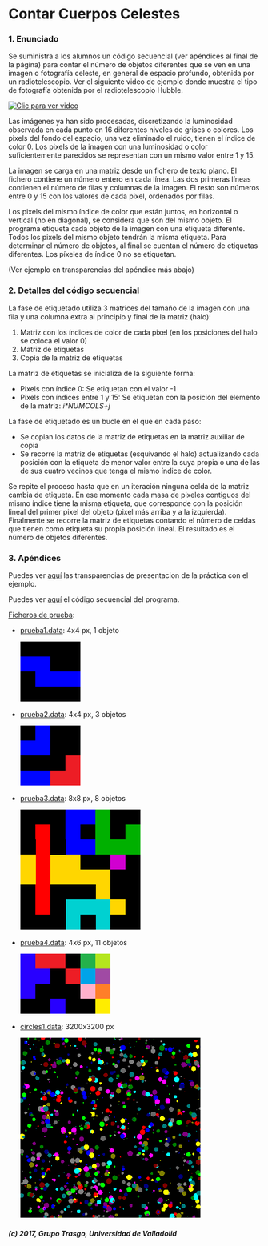 # Contar Cuerpos Celestes

### 1. Enunciado

  Se suministra a los alumnos un código secuencial (ver apéndices al final de la
  página) para contar el número de objetos diferentes que se ven en una imagen o
  fotografía celeste, en general de espacio profundo, obtenida por un
  radiotelescopio. Ver el siguiente video de ejemplo donde muestra el tipo de
  fotografía obtenida por el radiotelescopio Hubble.

  [![Clic para ver video](https://img.youtube.com/vi/peqCfW8hSzQ/0.jpg)](https://www.youtube.com/watch?v=peqCfW8hSzQ)

  Las imágenes ya han sido procesadas, discretizando la luminosidad observada en
  cada punto en 16 diferentes niveles de grises o colores. Los pixels del fondo
  del espacio, una vez eliminado el ruido, tienen el índice de color 0. Los
  pixels de la imagen con una luminosidad o color suficientemente parecidos se
  representan con un mismo valor entre 1 y 15.

  La imagen se carga en una matriz desde un fichero de texto plano. El fichero
  contiene un número entero en cada línea. Las dos primeras líneas contienen el
  número de filas y columnas de la imagen. El resto son números entre 0 y 15 con
  los valores de cada pixel, ordenados por filas.

  Los pixels del mismo índice de color que están juntos, en horizontal o
  vertical (no en diagonal), se considera que son del mismo objeto. El programa
  etiqueta cada objeto de la imagen con una etiqueta diferente. Todos los pixels
  del mismo objeto tendrán la misma etiqueta. Para determinar el número de
  objetos, al final se cuentan el número de etiquetas diferentes. Los píxeles de
  índice 0 no se etiquetan.

  (Ver ejemplo en transparencias del apéndice más abajo)

### 2. Detalles del código secuencial

  La fase de etiquetado utiliza 3 matrices del tamaño de la imagen con una fila
  y una columna extra al principio y final de la matriz (halo):
  1. Matriz con los índices de color de cada pixel (en los posiciones del halo
    se coloca el valor 0)
  2. Matriz de etiquetas
  3. Copia de la matriz de etiquetas

  La matriz de etiquetas se inicializa de la siguiente forma:
  - Pixels con índice 0: Se etiquetan con el valor -1
  - Pixels con índices entre 1 y 15: Se etiquetan con la posición del elemento
    de la matriz: _i*NUMCOLS+j_

  La fase de etiquetado es un bucle en el que en cada paso:
  - Se copian los datos de la matriz de etiquetas en la matriz auxiliar de copia
  - Se recorre la matriz de etiquetas (esquivando el halo) actualizando cada
    posición con la etiqueta de menor valor entre la suya propia o una de las de
    sus cuatro vecinos que tenga el mismo índice de color.

  Se repite el proceso hasta que en un iteración ninguna celda de la matriz
  cambia de etiqueta. En ese momento cada masa de pixeles contiguos del mismo
  índice tiene la misma etiqueta, que corresponde con la posición lineal del
  primer pixel del objeto (pixel más arriba y a la izquierda). Finalmente se
  recorre la matriz de etiquetas contando el número de celdas que tienen como
  etiqueta su propia posición lineal. El resultado es el número de objetos
  diferentes.

### 3. Apéndices

  Puedes ver [aquí](apendiceEnunciado.pdf) las transparencias de presentacion de la práctica con el ejemplo.

  Puedes ver [aquí](../secuencial/) el código secuencial del programa.

  [Ficheros de prueba](../ficherosPrueba):
  - [prueba1.data](../ficherosPrueba/prueba1.data): 4x4 px, 1 objeto

    ![prueba1.data](../ficherosPrueba/prueba1_tn.png)

  - [prueba2.data](../ficherosPrueba/prueba2.data): 4x4 px, 3 objetos

    ![prueba2.data](../ficherosPrueba/prueba2_tn.png)

  - [prueba3.data](../ficherosPrueba/prueba3.data): 8x8 px, 8 objetos

    ![prueba3.data](../ficherosPrueba/prueba3_tn.png)

  - [prueba4.data](../ficherosPrueba/prueba4.data): 4x6 px, 11 objetos

    ![prueba4.data](../ficherosPrueba/prueba4_tn.png)

  - [circles1.data](../ficherosPrueba/circles1.data): 3200x3200 px

    ![circles1.data](../ficherosPrueba/circles1_tn.png)

##### (c) 2017, Grupo Trasgo, Universidad de Valladolid

